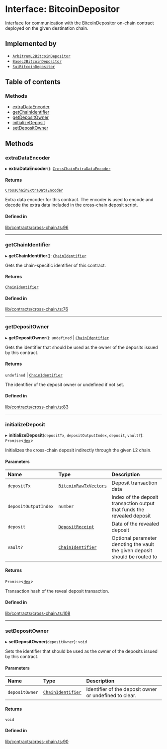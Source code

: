 # Interface: BitcoinDepositor

Interface for communication with the BitcoinDepositor on-chain contract
deployed on the given destination chain.

## Implemented by

- [`ArbitrumL2BitcoinDepositor`](../classes/ArbitrumL2BitcoinDepositor.md)
- [`BaseL2BitcoinDepositor`](../classes/BaseL2BitcoinDepositor.md)
- [`SuiBitcoinDepositor`](../classes/SuiBitcoinDepositor.md)

## Table of contents

### Methods

- [extraDataEncoder](BitcoinDepositor.md#extradataencoder)
- [getChainIdentifier](BitcoinDepositor.md#getchainidentifier)
- [getDepositOwner](BitcoinDepositor.md#getdepositowner)
- [initializeDeposit](BitcoinDepositor.md#initializedeposit)
- [setDepositOwner](BitcoinDepositor.md#setdepositowner)

## Methods

### extraDataEncoder

▸ **extraDataEncoder**(): [`CrossChainExtraDataEncoder`](../classes/CrossChainExtraDataEncoder.md)

#### Returns

[`CrossChainExtraDataEncoder`](../classes/CrossChainExtraDataEncoder.md)

Extra data encoder for this contract. The encoder is used to
encode and decode the extra data included in the cross-chain deposit script.

#### Defined in

[lib/contracts/cross-chain.ts:96](https://github.com/keep-network/tbtc-v2/blob/main/typescript/src/lib/contracts/cross-chain.ts#L96)

___

### getChainIdentifier

▸ **getChainIdentifier**(): [`ChainIdentifier`](ChainIdentifier.md)

Gets the chain-specific identifier of this contract.

#### Returns

[`ChainIdentifier`](ChainIdentifier.md)

#### Defined in

[lib/contracts/cross-chain.ts:76](https://github.com/keep-network/tbtc-v2/blob/main/typescript/src/lib/contracts/cross-chain.ts#L76)

___

### getDepositOwner

▸ **getDepositOwner**(): `undefined` \| [`ChainIdentifier`](ChainIdentifier.md)

Gets the identifier that should be used as the owner of the deposits
issued by this contract.

#### Returns

`undefined` \| [`ChainIdentifier`](ChainIdentifier.md)

The identifier of the deposit owner or undefined if not set.

#### Defined in

[lib/contracts/cross-chain.ts:83](https://github.com/keep-network/tbtc-v2/blob/main/typescript/src/lib/contracts/cross-chain.ts#L83)

___

### initializeDeposit

▸ **initializeDeposit**(`depositTx`, `depositOutputIndex`, `deposit`, `vault?`): `Promise`\<[`Hex`](../classes/Hex.md)\>

Initializes the cross-chain deposit indirectly through the given L2 chain.

#### Parameters

| Name | Type | Description |
| :------ | :------ | :------ |
| `depositTx` | [`BitcoinRawTxVectors`](BitcoinRawTxVectors.md) | Deposit transaction data |
| `depositOutputIndex` | `number` | Index of the deposit transaction output that funds the revealed deposit |
| `deposit` | [`DepositReceipt`](DepositReceipt.md) | Data of the revealed deposit |
| `vault?` | [`ChainIdentifier`](ChainIdentifier.md) | Optional parameter denoting the vault the given deposit should be routed to |

#### Returns

`Promise`\<[`Hex`](../classes/Hex.md)\>

Transaction hash of the reveal deposit transaction.

#### Defined in

[lib/contracts/cross-chain.ts:108](https://github.com/keep-network/tbtc-v2/blob/main/typescript/src/lib/contracts/cross-chain.ts#L108)

___

### setDepositOwner

▸ **setDepositOwner**(`depositOwner`): `void`

Sets the identifier that should be used as the owner of the deposits
issued by this contract.

#### Parameters

| Name | Type | Description |
| :------ | :------ | :------ |
| `depositOwner` | [`ChainIdentifier`](ChainIdentifier.md) | Identifier of the deposit owner or undefined to clear. |

#### Returns

`void`

#### Defined in

[lib/contracts/cross-chain.ts:90](https://github.com/keep-network/tbtc-v2/blob/main/typescript/src/lib/contracts/cross-chain.ts#L90)
